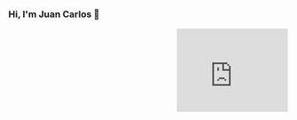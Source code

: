 ### Hi, I'm Juan Carlos 🚀

<iframe align="right" src="https://giphy.com/embed/l3978y5HqiEtqupiM" width="200" frameBorder="0" class="giphy-embed" allowFullScreen />

<div align="center">
  <a href="https://github.com/juancarlosbs">
  <img height="180em" src="https://github-readme-stats.vercel.app/api?username=juancarlosbs&show_icons=true&theme=dracula&include_all_commits=true&count_private=true"/>
  <img height="180em" src="https://github-readme-stats.vercel.app/api/top-langs/?username=juancarlosbs&layout=compact&langs_count=7&theme=dracula"/>
</div>
